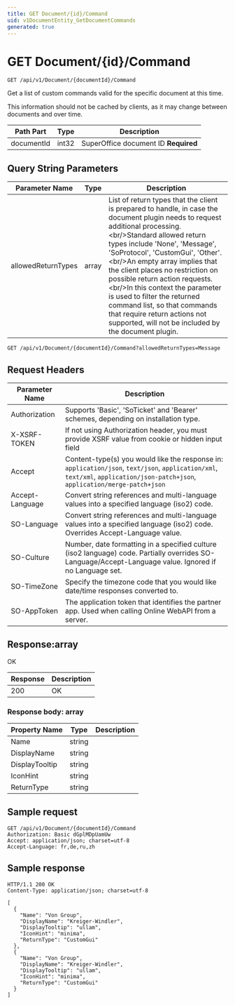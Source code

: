 ```yaml
---
title: GET Document/{id}/Command
uid: v1DocumentEntity_GetDocumentCommands
generated: true
---
```


# GET Document/{id}/Command

```http
GET /api/v1/Document/{documentId}/Command
```

Get a list of custom commands valid for the specific document at this time.


This information should not be cached by clients, as it may change between documents and over time.





| Path Part | Type | Description |
|-----------|------|-------------|
| documentId | int32 | SuperOffice document ID **Required** |


## Query String Parameters

| Parameter Name | Type |  Description |
|----------------|------|--------------|
| allowedReturnTypes | array |  List of return types that the client is prepared to handle, in case the document plugin needs to request additional processing.&lt;br/&gt;Standard allowed return types include 'None', 'Message', 'SoProtocol', 'CustomGui', 'Other'.&lt;br/&gt;An empty array implies that the client places no restriction on possible return action requests.&lt;br/&gt;In this context the parameter is used to filter the returned command list, so that commands that require return actions not supported, will not be included by the document plugin. |

```http
GET /api/v1/Document/{documentId}/Command?allowedReturnTypes=Message
```


## Request Headers

| Parameter Name | Description |
|----------------|-------------|
| Authorization  | Supports 'Basic', 'SoTicket' and 'Bearer' schemes, depending on installation type. |
| X-XSRF-TOKEN   | If not using Authorization header, you must provide XSRF value from cookie or hidden input field |
| Accept         | Content-type(s) you would like the response in: `application/json`, `text/json`, `application/xml`, `text/xml`, `application/json-patch+json`, `application/merge-patch+json` |
| Accept-Language | Convert string references and multi-language values into a specified language (iso2) code. |
| SO-Language | Convert string references and multi-language values into a specified language (iso2) code. Overrides Accept-Language value. |
| SO-Culture | Number, date formatting in a specified culture (iso2 language) code. Partially overrides SO-Language/Accept-Language value. Ignored if no Language set. |
| SO-TimeZone | Specify the timezone code that you would like date/time responses converted to. |
| SO-AppToken | The application token that identifies the partner app. Used when calling Online WebAPI from a server. |


## Response:array

OK

| Response | Description |
|----------------|-------------|
| 200 | OK |

### Response body: array

| Property Name | Type |  Description |
|----------------|------|--------------|
| Name | string |  |
| DisplayName | string |  |
| DisplayTooltip | string |  |
| IconHint | string |  |
| ReturnType | string |  |

## Sample request

```http!
GET /api/v1/Document/{documentId}/Command
Authorization: Basic dGplMDpUamUw
Accept: application/json; charset=utf-8
Accept-Language: fr,de,ru,zh
```

## Sample response

```http_
HTTP/1.1 200 OK
Content-Type: application/json; charset=utf-8

[
  {
    "Name": "Von Group",
    "DisplayName": "Kreiger-Windler",
    "DisplayTooltip": "ullam",
    "IconHint": "minima",
    "ReturnType": "CustomGui"
  },
  {
    "Name": "Von Group",
    "DisplayName": "Kreiger-Windler",
    "DisplayTooltip": "ullam",
    "IconHint": "minima",
    "ReturnType": "CustomGui"
  }
]
```